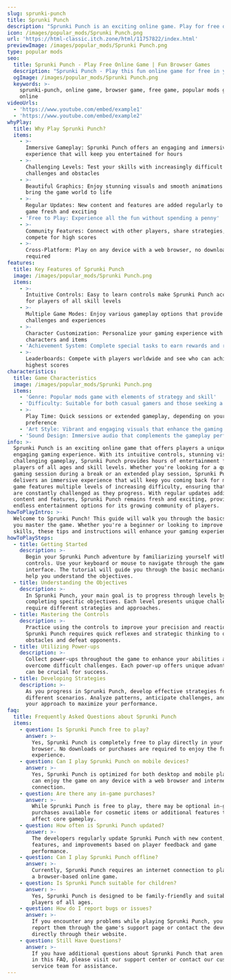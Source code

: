 ```yaml
---
slug: sprunki-punch
title: Sprunki Punch
description: "Sprunki Punch is an exciting online game. Play for free directly in your browser!"
icon: /images/popular_mods/Sprunki Punch.png
url: 'https://html-classic.itch.zone/html/11757822/index.html'
previewImage: /images/popular_mods/Sprunki Punch.png
type: popular mods
seo:
  title: Sprunki Punch - Play Free Online Game | Fun Browser Games
  description: "Sprunki Punch - Play this fun online game for free in your browser. No download required!"
  ogImage: /images/popular_mods/Sprunki Punch.png
  keywords: >-
    sprunki-punch, online game, browser game, free game, popular mods game, play
    online
videoUrls:
  - 'https://www.youtube.com/embed/example1'
  - 'https://www.youtube.com/embed/example2'
whyPlay:
  title: Why Play Sprunki Punch?
  items:
    - >-
      Immersive Gameplay: Sprunki Punch offers an engaging and immersive gaming
      experience that will keep you entertained for hours
    - >-
      Challenging Levels: Test your skills with increasingly difficult
      challenges and obstacles
    - >-
      Beautiful Graphics: Enjoy stunning visuals and smooth animations that
      bring the game world to life
    - >-
      Regular Updates: New content and features are added regularly to keep the
      game fresh and exciting
    - 'Free to Play: Experience all the fun without spending a penny'
    - >-
      Community Features: Connect with other players, share strategies, and
      compete for high scores
    - >-
      Cross-Platform: Play on any device with a web browser, no downloads
      required
features:
  title: Key Features of Sprunki Punch
  image: /images/popular_mods/Sprunki Punch.png
  items:
    - >-
      Intuitive Controls: Easy to learn controls make Sprunki Punch accessible
      for players of all skill levels
    - >-
      Multiple Game Modes: Enjoy various gameplay options that provide different
      challenges and experiences
    - >-
      Character Customization: Personalize your gaming experience with unique
      characters and items
    - 'Achievement System: Complete special tasks to earn rewards and recognition'
    - >-
      Leaderboards: Compete with players worldwide and see who can achieve the
      highest scores
characteristics:
  title: Game Characteristics
  image: /images/popular_mods/Sprunki Punch.png
  items:
    - 'Genre: Popular mods game with elements of strategy and skill'
    - 'Difficulty: Suitable for both casual gamers and those seeking a challenge'
    - >-
      Play Time: Quick sessions or extended gameplay, depending on your
      preference
    - 'Art Style: Vibrant and engaging visuals that enhance the gaming experience'
    - 'Sound Design: Immersive audio that complements the gameplay perfectly'
info: >-
  Sprunki Punch is an exciting online game that offers players a unique and
  engaging gaming experience. With its intuitive controls, stunning visuals, and
  challenging gameplay, Sprunki Punch provides hours of entertainment for
  players of all ages and skill levels. Whether you're looking for a quick
  gaming session during a break or an extended play session, Sprunki Punch
  delivers an immersive experience that will keep you coming back for more. The
  game features multiple levels of increasing difficulty, ensuring that players
  are constantly challenged as they progress. With regular updates adding new
  content and features, Sprunki Punch remains fresh and exciting, providing
  endless entertainment options for its growing community of players.
howToPlayIntro: >-
  Welcome to Sprunki Punch! This guide will walk you through the basics and help
  you master the game. Whether you're a beginner or looking to improve your
  skills, these tips and instructions will enhance your gaming experience.
howToPlaySteps:
  - title: Getting Started
    description: >-
      Begin your Sprunki Punch adventure by familiarizing yourself with the
      controls. Use your keyboard or mouse to navigate through the game
      interface. The tutorial will guide you through the basic mechanics and
      help you understand the objectives.
  - title: Understanding the Objectives
    description: >-
      In Sprunki Punch, your main goal is to progress through levels by
      completing specific objectives. Each level presents unique challenges that
      require different strategies and approaches.
  - title: Mastering the Controls
    description: >-
      Practice using the controls to improve your precision and reaction time.
      Sprunki Punch requires quick reflexes and strategic thinking to overcome
      obstacles and defeat opponents.
  - title: Utilizing Power-ups
    description: >-
      Collect power-ups throughout the game to enhance your abilities and
      overcome difficult challenges. Each power-up offers unique advantages that
      can be crucial for success.
  - title: Developing Strategies
    description: >-
      As you progress in Sprunki Punch, develop effective strategies for
      different scenarios. Analyze patterns, anticipate challenges, and adapt
      your approach to maximize your performance.
faq:
  title: Frequently Asked Questions about Sprunki Punch
  items:
    - question: Is Sprunki Punch free to play?
      answer: >-
        Yes, Sprunki Punch is completely free to play directly in your web
        browser. No downloads or purchases are required to enjoy the full game
        experience.
    - question: Can I play Sprunki Punch on mobile devices?
      answer: >-
        Yes, Sprunki Punch is optimized for both desktop and mobile play. You
        can enjoy the game on any device with a web browser and internet
        connection.
    - question: Are there any in-game purchases?
      answer: >-
        While Sprunki Punch is free to play, there may be optional in-game
        purchases available for cosmetic items or additional features that don't
        affect core gameplay.
    - question: How often is Sprunki Punch updated?
      answer: >-
        The developers regularly update Sprunki Punch with new content,
        features, and improvements based on player feedback and game
        performance.
    - question: Can I play Sprunki Punch offline?
      answer: >-
        Currently, Sprunki Punch requires an internet connection to play as it's
        a browser-based online game.
    - question: Is Sprunki Punch suitable for children?
      answer: >-
        Yes, Sprunki Punch is designed to be family-friendly and suitable for
        players of all ages.
    - question: How do I report bugs or issues?
      answer: >-
        If you encounter any problems while playing Sprunki Punch, you can
        report them through the game's support page or contact the developers
        directly through their website.
    - question: Still Have Questions?
      answer: >-
        If you have additional questions about Sprunki Punch that aren't covered
        in this FAQ, please visit our support center or contact our customer
        service team for assistance.
---
```


